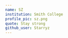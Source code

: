 ```yaml
---
name: SZ
institution: Smith College
profile_pic: sz.png
quote: Stay strong
github_user: Starryz
---
```

